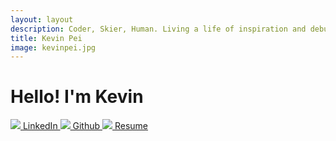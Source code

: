 ```yaml
---
layout: layout
description: Coder, Skier, Human. Living a life of inspiration and debugging. Let's work on something awesome. Wolves are cute.
title: Kevin Pei
image: kevinpei.jpg
---
```


<div id="home-title">
  <div id="home-title-container">
    <h1>Hello! I'm Kevin</h1>
    <object id="hello" type="image/svg+xml" data="/img/hello.svg"></object>
  </div>
</div>

<div id="home-links" class="ft-center">
  <a href="https://linkedin.com/in/kpsuperplane">
    <img class="icon" src="/img/icons/linkedin.svg" /> LinkedIn
  </a>
  <a href="https://github.com/kpsuperplane">
    <img class="icon" src="/img/icons/github.svg" /> Github
  </a>
  <a href="/static/kevin-pei-resume-20201024.pdf">
    <img class="icon" src="/img/icons/file-text.svg" /> Resume
  </a>
</div>

<script type="text/javascript" src="//cdn.jsdelivr.net/npm/vivus@latest/dist/vivus.min.js"></script>
<script type="text/javascript">
  document.body.style.opacity = 1;
  new Vivus("hello", { duration: 500, type: "oneByOne", animTimingFunction: Vivus.EASE });
</script>